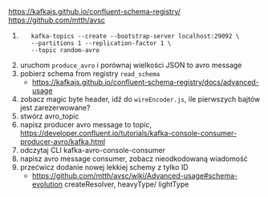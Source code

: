 https://kafkajs.github.io/confluent-schema-registry/
https://github.com/mtth/avsc

1. ```shell
      kafka-topics --create --bootstrap-server localhost:29092 \
      --partitions 1 --replication-factor 1 \
      --topic random-avro
   ```
1. uruchom `produce_avro` i porównaj wielkości JSON to avro message
2. pobierz schema from registry `read_schema`
   - https://kafkajs.github.io/confluent-schema-registry/docs/advanced-usage
2. zobacz magic byte header, idź do `wireEncoder.js`, ile pierwszych bajtów jest zarezerwowane?  
3. stwórz avro_topic
4. napisz producer avro message to topic, https://developer.confluent.io/tutorials/kafka-console-consumer-producer-avro/kafka.html
5. odczytaj CLI kafka-avro-console-consumer
5. napisz avro message consumer, zobacz nieodkodowaną wiadomość
6. przećwicz dodanie nowej lekkiej schemy z tylko ID 
   - https://github.com/mtth/avsc/wiki/Advanced-usage#schema-evolution createResolver, heavyType/ lightType 

